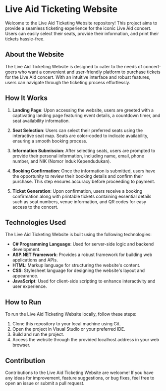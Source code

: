 # Live Aid Ticketing Website

Welcome to the Live Aid Ticketing Website repository! This project aims to provide a seamless ticketing experience for the iconic Live Aid concert. Users can easily select their seats, provide their information, and print their tickets hassle-free.

## About the Website

The Live Aid Ticketing Website is designed to cater to the needs of concert-goers who want a convenient and user-friendly platform to purchase tickets for the Live Aid concert. With an intuitive interface and robust features, users can navigate through the ticketing process effortlessly.

## How It Works

1. **Landing Page**: Upon accessing the website, users are greeted with a captivating landing page featuring event details, a countdown timer, and seat availability information.

2. **Seat Selection**: Users can select their preferred seats using the interactive seat map. Seats are color-coded to indicate availability, ensuring a smooth booking process.

3. **Information Submission**: After selecting seats, users are prompted to provide their personal information, including name, email, phone number, and NIK (Nomor Induk Kependudukan).

4. **Booking Confirmation**: Once the information is submitted, users have the opportunity to review their booking details and confirm their purchase. This step ensures accuracy before proceeding to payment.

5. **Ticket Generation**: Upon confirmation, users receive a booking confirmation along with printable tickets containing essential details such as seat numbers, venue information, and QR codes for easy access to the concert.

## Technologies Used

The Live Aid Ticketing Website is built using the following technologies:

- **C# Programming Language**: Used for server-side logic and backend development.
- **ASP.NET Framework**: Provides a robust framework for building web applications and APIs.
- **HTML**: Markup language for structuring the website's content.
- **CSS**: Stylesheet language for designing the website's layout and appearance.
- **JavaScript**: Used for client-side scripting to enhance interactivity and user experience.

## How to Run

To run the Live Aid Ticketing Website locally, follow these steps:

1. Clone this repository to your local machine using Git.
2. Open the project in Visual Studio or your preferred IDE.
3. Build and run the project.
4. Access the website through the provided localhost address in your web browser.

## Contribution

Contributions to the Live Aid Ticketing Website are welcome! If you have any ideas for improvement, feature suggestions, or bug fixes, feel free to open an issue or submit a pull request.
